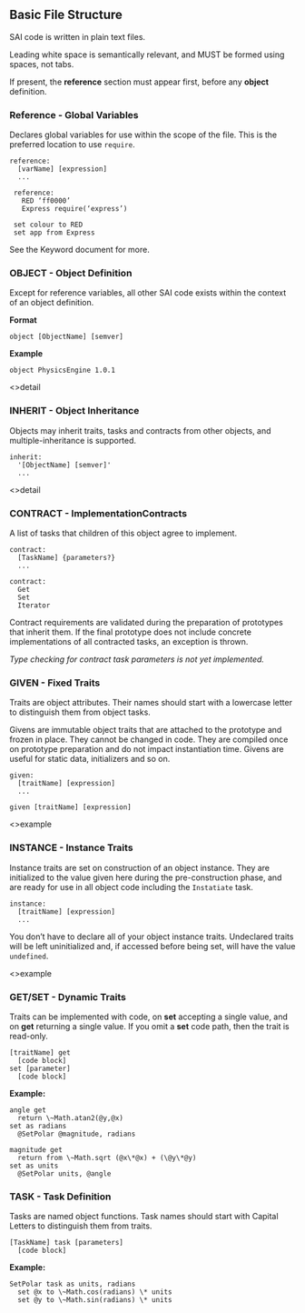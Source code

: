 
## Basic File Structure

SAI code is written in plain text files. 

Leading white space is semantically relevant, and MUST be formed using spaces, not tabs.

If present, the **reference** section must appear first, before any **object** definition.

### Reference - Global Variables

Declares global variables for use within the scope of the file. This is the preferred location to use `require`.

    reference:
      [varName] [expression]
      ...
      
     reference:
       RED ‘ff0000’
       Express require(‘express’)

     set colour to RED
     set app from Express

See the Keyword document for more.


### OBJECT - Object Definition

Except for reference variables, all other SAI code exists within the context of an object definition.

**Format**

	object [ObjectName] [semver]

**Example**

	object PhysicsEngine 1.0.1

\<\>detail

### INHERIT - Object Inheritance

Objects may inherit traits, tasks and contracts from other objects, and multiple-inheritance is supported.

	inherit: 
	  '[ObjectName] [semver]'
	  ...

\<\>detail


### CONTRACT - ImplementationContracts

A list of tasks that children of this object agree to implement.

	contract: 
	  [TaskName] {parameters?}
	  ...

	contract:
	  Get
	  Set
	  Iterator

Contract requirements are validated during the preparation of prototypes that inherit them. If the final prototype does not include concrete implementations of all contracted tasks, an exception is thrown.

_Type checking for contract task parameters is not yet implemented._

### GIVEN - Fixed Traits

Traits are object attributes. Their names should start with a lowercase letter to distinguish them from object tasks.

Givens are immutable object traits that are attached to the prototype and frozen in place. They cannot be changed in code. They are compiled once on prototype preparation and do not impact instantiation time. Givens are useful for static data, initializers and so on.

	given:
	  [traitName] [expression] 
	  ...
	
	given [traitName] [expression]

\<\>example

### INSTANCE - Instance Traits

Instance traits are set on construction of an object instance. They are initialized to the value given here during the pre-construction phase, and are ready for use in all object code including the  `Instatiate` task.

	instance:
	  [traitName] [expression]
	  ...

You don’t have to declare all of your object instance traits. Undeclared traits will be left uninitialized and, if accessed before being set, will have the value `undefined`.

\<\>example

### GET/SET - Dynamic Traits

Traits can be implemented with code, on **set** accepting a single value, and on **get** returning a single value. If you omit a **set** code path, then the trait is read-only.

	[traitName] get
	  [code block]
	set [parameter]
	  [code block]
 
**Example:**

	angle get
	  return \~Math.atan2(@y,@x)
	set as radians
	  @SetPolar @magnitude, radians
	
	magnitude get
	  return from \~Math.sqrt (@x\*@x) + (\@y\*@y)
	set as units
	  @SetPolar units, @angle


### TASK - Task Definition

Tasks are named object functions. Task names should start with Capital Letters to distinguish them from traits.

	[TaskName] task [parameters]
	  [code block]

**Example:**

	SetPolar task as units, radians
	  set @x to \~Math.cos(radians) \* units
	  set @y to \~Math.sin(radians) \* units
